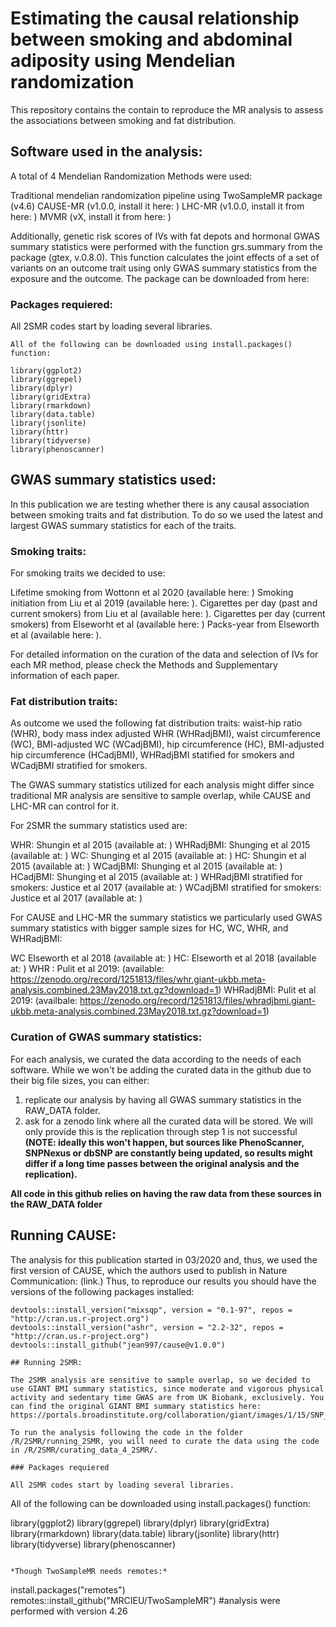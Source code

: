 # Estimating the causal relationship between smoking and abdominal adiposity using Mendelian randomization

This repository contains the contain to reproduce the MR analysis to assess the associations between smoking and fat distribution.

## Software used in the analysis:

A total of 4 Mendelian Randomization Methods were used:

Traditional mendelian randomization pipeline using TwoSampleMR package (v4.6)
CAUSE-MR (v1.0.0, install it here: )
LHC-MR (v1.0.0, install it from here: )
MVMR (vX, install it from here: )

Additionally, genetic risk scores of IVs with fat depots and hormonal GWAS summary statistics were performed with the function grs.summary from the package (gtex, v.0.8.0). This function calculates the joint effects of a set of variants on an outcome trait using only GWAS summary statistics from the exposure and the outcome.
The package can be downloaded from here:

### Packages requiered:

All 2SMR codes start by loading several libraries. 

```
All of the following can be downloaded using install.packages() function:

library(ggplot2)
library(ggrepel)
library(dplyr)
library(gridExtra)
library(rmarkdown)
library(data.table)
library(jsonlite)
library(httr)
library(tidyverse)
library(phenoscanner)
```


## GWAS summary statistics used:

In this publication we are testing whether there is any causal association between smoking traits and fat distribution. To do so we used the latest and largest GWAS summary statistics for each of the traits. 

### Smoking traits:

For smoking traits we decided to use:

Lifetime smoking from Wottonn et al 2020 (available here: )
Smoking initiation from Liu et al 2019 (available here: ).
Cigarettes per day (past and current smokers) from Liu et al (available here: ).
Cigarettes per day (current smokers) from Elseworht et al (available here: )
Packs-year from Elseworth et al (available here: ).

For detailed information on the curation of the data and selection of IVs for each MR method, please check the Methods and Supplementary information of each paper.

### Fat distribution traits:

As outcome we used the following fat distribution traits: waist-hip ratio (WHR), body mass index adjusted WHR (WHRadjBMI), waist circumference (WC), BMI-adjusted WC (WCadjBMI), hip circumference (HC), BMI-adjusted hip circumference (HCadjBMI), WHRadjBMI statified for smokers and WCadjBMI stratified for smokers. 

The GWAS summary statistics utilized for each analysis might differ since traditional MR analysis are sensitive to sample overlap, while CAUSE and LHC-MR can control for it.

For 2SMR the summary statistics used are:

WHR: Shungin et al 2015 (available at: )
WHRadjBMI: Shunging et al 2015 (available at: )
WC: Shunging et al 2015 (available at: )
HC: Shungin et al 2015 (available at: )
WCadjBMI: Shunging et al 2015 (available at: )
HCadjBMI: Shunging et al 2015 (available at: )
WHRadjBMI stratified for smokers: Justice et al 2017 (available at: )
WCadjBMI stratified for smokers: Justice et al 2017 (available at: )

For CAUSE and LHC-MR the summary statistics we particularly used GWAS summary statistics with bigger sample sizes for HC, WC, WHR, and WHRadjBMI:

WC Elseworth et al 2018 (available at: )
HC: Elseworth et al 2018 (available at: )
WHR : Pulit et al 2019: (available: https://zenodo.org/record/1251813/files/whr.giant-ukbb.meta-analysis.combined.23May2018.txt.gz?download=1)
WHRadjBMI: Pulit et al 2019: (availbale: https://zenodo.org/record/1251813/files/whradjbmi.giant-ukbb.meta-analysis.combined.23May2018.txt.gz?download=1)

### Curation of GWAS summary statistics:

For each analysis, we curated the data according to the needs of each software. While we won't be adding the curated data in the github due to their big file sizes, you can either:
1) replicate our analysis by having all GWAS summary statistics in the RAW_DATA folder.
2) ask for a zenodo link where all the curated data will be stored. We will only provide this is the replication through step 1 is not successful **(NOTE: ideally this won't happen, but sources like PhenoScanner, SNPNexus or dbSNP are constantly being updated, so results might differ if a long time passes between the original analysis and the replication).**

**All code in this github relies on having the raw data from these sources in the RAW_DATA folder**

## Running CAUSE:

The analysis for this publication started in 03/2020 and, thus, we used the first version of CAUSE, which the authors used to publish in Nature Communication: (link.) Thus, to reproduce our results you should have the versions of the following packages installed:

```
devtools::install_version("mixsqp", version = "0.1-97", repos = "http://cran.us.r-project.org")
devtools::install_version("ashr", version = "2.2-32", repos = "http://cran.us.r-project.org")
devtools::install_github("jean997/cause@v1.0.0")

## Running 2SMR:

The 2SMR analysis are sensitive to sample overlap, so we decided to use GIANT BMI summary statistics, since moderate and vigorous physical activity and sedentary time GWAS are from UK Biobank, exclusively. You can find the original GIANT BMI summary statistics here: https://portals.broadinstitute.org/collaboration/giant/images/1/15/SNP_gwas_mc_merge_nogc.tbl.uniq.gz

To run the analysis following the code in the folder /R/2SMR/running_2SMR, you will need to curate the data using the code in /R/2SMR/curating_data_4_2SMR/.

### Packages requiered

All 2SMR codes start by loading several libraries. 

```
All of the following can be downloaded using install.packages() function:

library(ggplot2)
library(ggrepel)
library(dplyr)
library(gridExtra)
library(rmarkdown)
library(data.table)
library(jsonlite)
library(httr)
library(tidyverse)
library(phenoscanner)
```

*Though TwoSampleMR needs remotes:*
```
install.packages("remotes")
remotes::install_github("MRCIEU/TwoSampleMR") #analysis were performed with version 4.26
```
